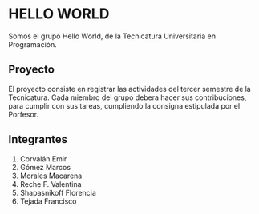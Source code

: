 # HELLO WORLD
Somos el grupo Hello World, de la Tecnicatura Universitaria en Programación.

## Proyecto
El proyecto consiste en registrar las actividades del tercer semestre de la Tecnicatura.
Cada miembro del grupo debera hacer sus contribuciones, para cumplir con sus tareas, cumpliendo la consigna estipulada por el Porfesor.

## Integrantes

1. Corvalán Emir
2. Gómez Marcos
3. Morales Macarena
4. Reche F. Valentina
5. Shapasnikoff Florencia
6. Tejada Francisco
